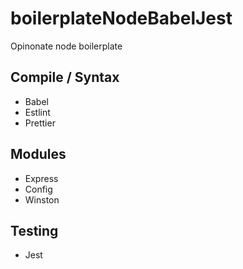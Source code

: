 # boilerplateNodeBabelJest

Opinonate node boilerplate

## Compile / Syntax

- Babel
- Estlint
- Prettier

## Modules

- Express
- Config
- Winston

## Testing

- Jest
